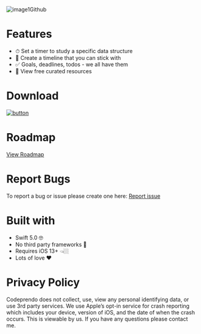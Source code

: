 ![image1Github](https://user-images.githubusercontent.com/9616943/91914774-b75ae800-ec6d-11ea-93c1-ab09d0749087.png)

# Features
- ⏱ Set a timer to study a specific data structure
- 📱 Create a timeline that you can stick with
- ✅ Goals, deadlines, todos - we all have them
- 🌟 View free curated resources

# Download 
[![button](https://user-images.githubusercontent.com/9616943/53190156-ce6f4300-35bd-11e9-881b-81c41cfaf025.png)]()

# Roadmap 
[View Roadmap](https://github.com/gdelarosa/CodeprendoApp/wiki/Roadmap)

# Report Bugs 
To report a bug or issue please create one here: [Report issue](https://github.com/gdelarosa/CodeprendoApp/issues)


# Built with
- Swift 5.0 🤓
- No third party frameworks 🚫
- Requires iOS 13+ 👈🏼
- Lots of love ❤️


# Privacy Policy                                                                         
Codeprendo does not collect, use, view any personal identifying data, or use 3rd party services. We use Apple’s opt-in service for crash reporting which includes your device, version of iOS, and the date of when the crash occurs. This is viewable by us. If you have any questions please contact me.
